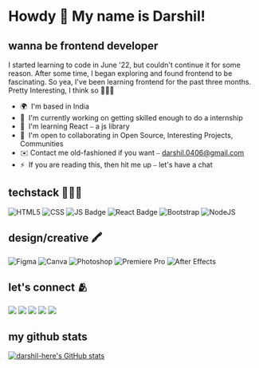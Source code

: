 Howdy 👋 My name is Darshil!
===================================

wanna be frontend developer
---------------------------

I started learning to code in June '22, but couldn't continue it for some reason. After some time, I began exploring and found frontend to be fascinating. So yea, I've been learning frontend for the past three months. Pretty Interesting, I think so 🤷🏻‍♂️

* 🌍  I'm based in India
* 🚀  I'm currently working on getting skilled enough to do a internship
* 🧠  I'm learning React ⎯ a js library
* 🤝  I'm open to collaborating in Open Source, Interesting Projects, Communities
* ✉️  Contact me old-fashioned if you want ⎯ [darshil.0406@gmail.com](mailto:darshil.0406@gmail.com)
* ⚡  If you are reading this, then hit me up ⎯ let's have a chat

## techstack 👨🏻‍💻

![HTML5](https://img.shields.io/badge/HTML5-E34F26?style=for-the-badge&logo=html5&logoColor=white)
![CSS](https://img.shields.io/badge/CSS3-1572B6?style=for-the-badge&logo=css3&logoColor=white)
![JS Badge](https://img.shields.io/badge/JavaScript-F7DF1E?style=for-the-badge&logo=javascript&logoColor=black)
![React Badge](https://img.shields.io/badge/React-20232A?style=for-the-badge&logo=react&logoColor=61DAFB)
![Bootstrap](https://img.shields.io/badge/Bootstrap-563D7C?style=for-the-badge&logo=bootstrap&logoColor=white)
![NodeJS](https://img.shields.io/badge/Node.js-43853D?style=for-the-badge&logo=node.js&logoColor=white)

## design/creative  🖍
![Figma](https://img.shields.io/badge/Figma-F24E1E?style=for-the-badge&logo=figma&logoColor=white)
![Canva](https://img.shields.io/badge/Canva-%2300C4CC.svg?&style=for-the-badge&logo=Canva&logoColor=white)
![Photoshop](https://img.shields.io/badge/Adobe%20Photoshop-31A8FF?style=for-the-badge&logo=Adobe%20Photoshop&logoColor=black)
![Premiere Pro](https://img.shields.io/badge/Adobe%20Premiere%20Pro-9999FF?style=for-the-badge&logo=Adobe%20Premiere%20Pro&logoColor=white)
![After Effects](https://img.shields.io/badge/Adobe%20after%20affects-CF96FD?style=for-the-badge&logo=Adobe%20after%20effects&logoColor=393665)

## let's connect 🫂

<a href="https://www.twitter.com/darshiltwts" target="_blank" rel="noreferrer"><img src="https://img.shields.io/badge/Twitter-1DA1F2?style=for-the-badge&logo=twitter&logoColor=white" /></a> <a href="https://www.github.com/darshil-here" target="_blank" rel="noreferrer"><img src="https://img.shields.io/badge/GitHub-100000?style=for-the-badge&logo=github&logoColor=white" /></a> <a href="https://www.linkedin.com/in/darshil-prajapati-34b658256/" target="_blank" rel="noreferrer"><img src="https://img.shields.io/badge/LinkedIn-0077B5?style=for-the-badge&logo=linkedin&logoColor=white" /></a> <a href="https://discord.com/users/darshil#5912" target="_blank" rel="noreferrer"><img src="https://img.shields.io/badge/Discord-7289DA?style=for-the-badge&logo=discord&logoColor=white" /></a> <a href="https://@darshil11.hashnode.dev" target="_blank" rel="noreferrer"><img src="https://img.shields.io/badge/Hashnode-2962FF?style=for-the-badge&logo=hashnode&logoColor=white" /></a> 

## my github stats

<a href="http://www.github.com/darshil-here"><img src="https://github-readme-stats.vercel.app/api?username=darshil-here&show_icons=true&hide=&count_private=true&title_color=0891b2&text_color=ffffff&icon_color=0891b2&bg_color=1c1917&hide_border=true&show_icons=true" alt="darshil-here's GitHub stats" /></a>

